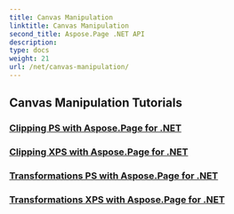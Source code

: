 ```yaml
---
title: Canvas Manipulation
linktitle: Canvas Manipulation
second_title: Aspose.Page .NET API
description: 
type: docs
weight: 21
url: /net/canvas-manipulation/
---
```


## Canvas Manipulation Tutorials
### [Clipping PS with Aspose.Page for .NET](./clippingps/)
### [Clipping XPS with Aspose.Page for .NET](./clippingxps/)
### [Transformations PS with Aspose.Page for .NET](./transformationsps/)
### [Transformations XPS with Aspose.Page for .NET](./transformationsxps/)
